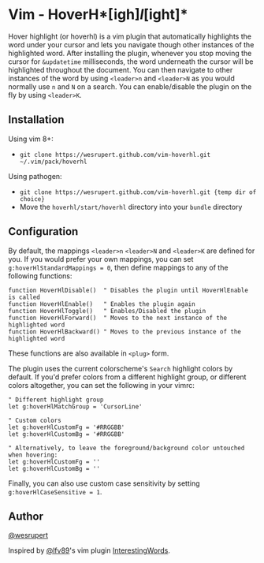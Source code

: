 # Vim - HoverH*[igh]*l*[ight]*

Hover highlight (or hoverhl) is a vim plugin that automatically highlights the word under your cursor and lets you navigate though other instances of the highlighted word. After installing the plugin, whenever you stop moving the cursor for `&updatetime` milliseconds, the word underneath the cursor will be highlighted throughout the document. You can then navigate to other instances of the word by using `<leader>n` and `<leader>N` as you would normally use `n` and `N` on a search. You can enable/disable the plugin on the fly by using `<leader>K`.

## Installation

Using vim 8+:

- `git clone https://wesrupert.github.com/vim-hoverhl.git ~/.vim/pack/hoverhl`

Using pathogen:

- `git clone https://wesrupert.github.com/vim-hoverhl.git {temp dir of choice}`
- Move the `hoverhl/start/hoverhl` directory into your `bundle` directory


## Configuration

By default, the mappings `<leader>n` `<leader>N` and `<leader>K` are defined for you. If you would prefer your own mappings, you can set `g:hoverHlStandardMappings = 0`, then define mappings to any of the following functions:

```vim
function HoverHlDisable()  " Disables the plugin until HoverHlEnable is called
function HoverHlEnable()   " Enables the plugin again
function HoverHlToggle()   " Enables/Disabled the plugin
function HoverHlForward()  " Moves to the next instance of the highlighted word
function HoverHlBackward() " Moves to the previous instance of the highlighted word
```

These functions are also available in `<plug>` form.

The plugin uses the current colorscheme's `Search` highlight colors by default. If you'd prefer colors from a different highlight group, or different colors altogether, you can set the following in your vimrc:

```vim
" Different highlight group
let g:hoverHlMatchGroup = 'CursorLine'

" Custom colors
let g:hoverHlCustomFg = '#RRGGBB'
let g:hoverHlCustomBg = '#RRGGBB'

" Alternatively, to leave the foreground/background color untouched when hovering:
let g:hoverHlCustomFg = ''
let g:hoverHlCustomBg = ''
```

Finally, you can also use custom case sensitivity by setting `g:hoverHlCaseSensitive = 1`.

## Author

[@wesrupert](https://github.com/wesrupert)

Inspired by [@lfv89](http://twitter.com/lfv89)'s vim plugin [InterestingWords](https://github.com/lfv89/vim-interestingwords).
